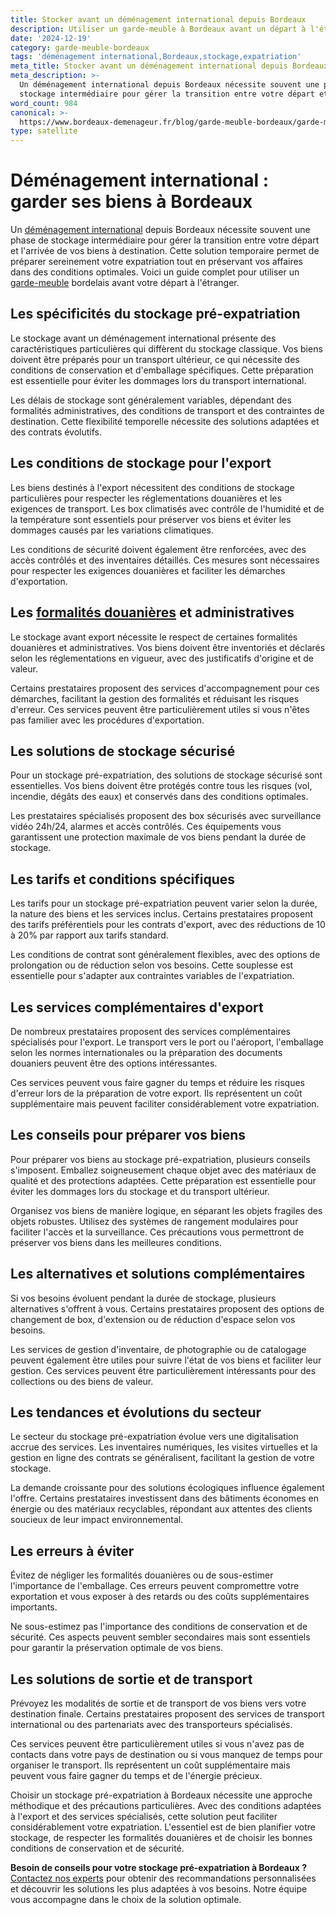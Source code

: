 ```yaml
---
title: Stocker avant un déménagement international depuis Bordeaux
description: Utiliser un garde-meuble à Bordeaux avant un départ à l'étranger.
date: '2024-12-19'
category: garde-meuble-bordeaux
tags: 'déménagement international,Bordeaux,stockage,expatriation'
meta_title: Stocker avant un déménagement international depuis Bordeaux
meta_description: >-
  Un déménagement international depuis Bordeaux nécessite souvent une phase de
  stockage intermédiaire pour gérer la transition entre votre départ et l'a.
word_count: 984
canonical: >-
  https://www.bordeaux-demenageur.fr/blog/garde-meuble-bordeaux/garde-meuble-demenagement-international-bordeaux
type: satellite
---
```



# Déménagement international : garder ses biens à Bordeaux

Un [déménagement international](/blog/international/guide) depuis Bordeaux nécessite souvent une phase de stockage intermédiaire pour gérer la transition entre votre départ et l'arrivée de vos biens à destination. Cette solution temporaire permet de préparer sereinement votre expatriation tout en préservant vos affaires dans des conditions optimales. Voici un guide complet pour utiliser un [garde-meuble](/blog/garde-meuble/guide) bordelais avant votre départ à l'étranger.

## Les spécificités du stockage pré-expatriation

Le stockage avant un déménagement international présente des caractéristiques particulières qui diffèrent du stockage classique. Vos biens doivent être préparés pour un transport ultérieur, ce qui nécessite des conditions de conservation et d'emballage spécifiques. Cette préparation est essentielle pour éviter les dommages lors du transport international.

Les délais de stockage sont généralement variables, dépendant des formalités administratives, des conditions de transport et des contraintes de destination. Cette flexibilité temporelle nécessite des solutions adaptées et des contrats évolutifs.

## Les conditions de stockage pour l'export

Les biens destinés à l'export nécessitent des conditions de stockage particulières pour respecter les réglementations douanières et les exigences de transport. Les box climatisés avec contrôle de l'humidité et de la température sont essentiels pour préserver vos biens et éviter les dommages causés par les variations climatiques.

Les conditions de sécurité doivent également être renforcées, avec des accès contrôlés et des inventaires détaillés. Ces mesures sont nécessaires pour respecter les exigences douanières et faciliter les démarches d'exportation.

## Les [formalités douanières](/blog/international/formalites-douanieres-demenagement-international) et administratives

Le stockage avant export nécessite le respect de certaines formalités douanières et administratives. Vos biens doivent être inventoriés et déclarés selon les réglementations en vigueur, avec des justificatifs d'origine et de valeur.

Certains prestataires proposent des services d'accompagnement pour ces démarches, facilitant la gestion des formalités et réduisant les risques d'erreur. Ces services peuvent être particulièrement utiles si vous n'êtes pas familier avec les procédures d'exportation.

## Les solutions de stockage sécurisé

Pour un stockage pré-expatriation, des solutions de stockage sécurisé sont essentielles. Vos biens doivent être protégés contre tous les risques (vol, incendie, dégâts des eaux) et conservés dans des conditions optimales.

Les prestataires spécialisés proposent des box sécurisés avec surveillance vidéo 24h/24, alarmes et accès contrôlés. Ces équipements vous garantissent une protection maximale de vos biens pendant la durée de stockage.

## Les tarifs et conditions spécifiques

Les tarifs pour un stockage pré-expatriation peuvent varier selon la durée, la nature des biens et les services inclus. Certains prestataires proposent des tarifs préférentiels pour les contrats d'export, avec des réductions de 10 à 20% par rapport aux tarifs standard.

Les conditions de contrat sont généralement flexibles, avec des options de prolongation ou de réduction selon vos besoins. Cette souplesse est essentielle pour s'adapter aux contraintes variables de l'expatriation.

## Les services complémentaires d'export

De nombreux prestataires proposent des services complémentaires spécialisés pour l'export. Le transport vers le port ou l'aéroport, l'emballage selon les normes internationales ou la préparation des documents douaniers peuvent être des options intéressantes.

Ces services peuvent vous faire gagner du temps et réduire les risques d'erreur lors de la préparation de votre export. Ils représentent un coût supplémentaire mais peuvent faciliter considérablement votre expatriation.

## Les conseils pour préparer vos biens

Pour préparer vos biens au stockage pré-expatriation, plusieurs conseils s'imposent. Emballez soigneusement chaque objet avec des matériaux de qualité et des protections adaptées. Cette préparation est essentielle pour éviter les dommages lors du stockage et du transport ultérieur.

Organisez vos biens de manière logique, en séparant les objets fragiles des objets robustes. Utilisez des systèmes de rangement modulaires pour faciliter l'accès et la surveillance. Ces précautions vous permettront de préserver vos biens dans les meilleures conditions.

## Les alternatives et solutions complémentaires

Si vos besoins évoluent pendant la durée de stockage, plusieurs alternatives s'offrent à vous. Certains prestataires proposent des options de changement de box, d'extension ou de réduction d'espace selon vos besoins.

Les services de gestion d'inventaire, de photographie ou de catalogage peuvent également être utiles pour suivre l'état de vos biens et faciliter leur gestion. Ces services peuvent être particulièrement intéressants pour des collections ou des biens de valeur.

## Les tendances et évolutions du secteur

Le secteur du stockage pré-expatriation évolue vers une digitalisation accrue des services. Les inventaires numériques, les visites virtuelles et la gestion en ligne des contrats se généralisent, facilitant la gestion de votre stockage.

La demande croissante pour des solutions écologiques influence également l'offre. Certains prestataires investissent dans des bâtiments économes en énergie ou des matériaux recyclables, répondant aux attentes des clients soucieux de leur impact environnemental.

## Les erreurs à éviter

Évitez de négliger les formalités douanières ou de sous-estimer l'importance de l'emballage. Ces erreurs peuvent compromettre votre exportation et vous exposer à des retards ou des coûts supplémentaires importants.

Ne sous-estimez pas l'importance des conditions de conservation et de sécurité. Ces aspects peuvent sembler secondaires mais sont essentiels pour garantir la préservation optimale de vos biens.

## Les solutions de sortie et de transport

Prévoyez les modalités de sortie et de transport de vos biens vers votre destination finale. Certains prestataires proposent des services de transport international ou des partenariats avec des transporteurs spécialisés.

Ces services peuvent être particulièrement utiles si vous n'avez pas de contacts dans votre pays de destination ou si vous manquez de temps pour organiser le transport. Ils représentent un coût supplémentaire mais peuvent vous faire gagner du temps et de l'énergie précieux.

Choisir un stockage pré-expatriation à Bordeaux nécessite une approche méthodique et des précautions particulières. Avec des conditions adaptées à l'export et des services spécialisés, cette solution peut faciliter considérablement votre expatriation. L'essentiel est de bien planifier votre stockage, de respecter les formalités douanières et de choisir les bonnes conditions de conservation et de sécurité.

**Besoin de conseils pour votre stockage pré-expatriation à Bordeaux ?** [Contactez nos experts](/contact) pour obtenir des recommandations personnalisées et découvrir les solutions les plus adaptées à vos besoins. Notre équipe vous accompagne dans le choix de la solution optimale.
